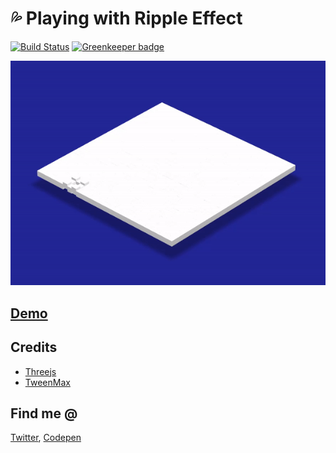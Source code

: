 # 💦 Playing with Ripple Effect

[![Build Status](https://travis-ci.org/iondrimba/rain-drops.svg?branch=master)](https://travis-ci.org/iondrimba/rain-drops) [![Greenkeeper badge](https://badges.greenkeeper.io/iondrimba/rain-drops.svg)](https://greenkeeper.io/)

![Image Title](https://raw.githubusercontent.com/iondrimba/images/master/raindrops.gif)

## [Demo](https://codepen.io/iondf_/full/MxbmGr)

## Credits

* [Threejs](https://threejs.org/)
* [TweenMax](https://greensock.com/tweenmax)

## Find me @

[Twitter](https://twitter.com/code__music), [Codepen](https://codepen.io/iondf_/)
